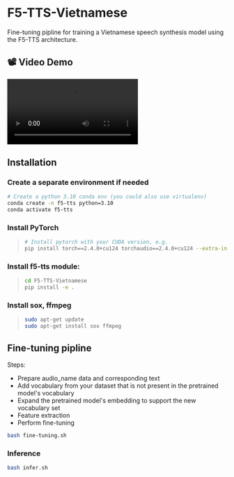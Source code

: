 # F5-TTS-Vietnamese
Fine-tuning pipline for training a Vietnamese speech synthesis model using the F5-TTS architecture.

## 📽️ Video Demo
![Demo](tests/demo.mp4)

## Installation

### Create a separate environment if needed

```bash
# Create a python 3.10 conda env (you could also use virtualenv)
conda create -n f5-tts python=3.10
conda activate f5-tts
```

### Install PyTorch

> ```bash
> # Install pytorch with your CUDA version, e.g.
> pip install torch==2.4.0+cu124 torchaudio==2.4.0+cu124 --extra-index-url https://download.pytorch.org/whl/cu124
> ```

### Install f5-tts module:

> ```bash
> cd F5-TTS-Vietnamese
> pip install -e .
> ```

### Install sox, ffmpeg

> ```bash
> sudo apt-get update
> sudo apt-get install sox ffmpeg
> ```

## Fine-tuning pipline

Steps:

- Prepare audio_name data and corresponding text
- Add vocabulary from your dataset that is not present in the pretrained model's vocabulary
- Expand the pretrained model's embedding to support the new vocabulary set
- Feature extraction
- Perform fine-tuning

```bash
bash fine-tuning.sh
```

### Inference

```bash
bash infer.sh
```
